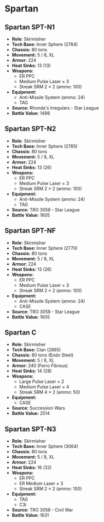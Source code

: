 # Spartan
## Spartan SPT-N1
- **Role:** Skirmisher
- **Tech Base:** Inner Sphere (2764)
- **Chassis:** 80 tons
- **Movement:** 5 / 8, XL
- **Armor:** 224
- **Heat Sinks:** 13 (13)
- **Weapons:**
  - ER PPC
  - Medium Pulse Laser × 3
  - Streak SRM 2 × 2 (ammo: 100)
- **Equipment:**
  - Anti-Missile System (ammo: 24)
  - TAG
- **Source:** Rhonda's Irregulars - Star League
- **Battle Value:** 1498

## Spartan SPT-N2
- **Role:** Skirmisher
- **Tech Base:** Inner Sphere (2765)
- **Chassis:** 80 tons
- **Movement:** 5 / 8, XL
- **Armor:** 224
- **Heat Sinks:** 13 (26)
- **Weapons:**
  - ER PPC
  - Medium Pulse Laser × 3
  - Streak SRM 2 × 2 (ammo: 100)
- **Equipment:**
  - Anti-Missile System (ammo: 24)
  - TAG
- **Source:** TRO 3058 - Star League
- **Battle Value:** 1605

## Spartan SPT-NF
- **Role:** Skirmisher
- **Tech Base:** Inner Sphere (2770)
- **Chassis:** 80 tons
- **Movement:** 5 / 8, XL
- **Armor:** 224
- **Heat Sinks:** 13 (26)
- **Weapons:**
  - ER PPC
  - Medium Pulse Laser × 3
  - Streak SRM 2 × 2 (ammo: 100)
- **Equipment:**
  - Anti-Missile System (ammo: 24)
  - CASE
- **Source:** TRO 3058 - Star League
- **Battle Value:** 1605

## Spartan C
- **Role:** Skirmisher
- **Tech Base:** Clan (2865)
- **Chassis:** 80 tons (Endo Steel)
- **Movement:** 5 / 8, XL
- **Armor:** 240 (Ferro Fibrous)
- **Heat Sinks:** 14 (28)
- **Weapons:**
  - Large Pulse Laser × 2
  - Medium Pulse Laser × 4
  - Streak SRM 4 × 2 (ammo: 50)
- **Equipment:**
  - CASE
- **Source:** Succession Wars
- **Battle Value:** 2514

## Spartan SPT-N3
- **Role:** Skirmisher
- **Tech Base:** Inner Sphere (3064)
- **Chassis:** 80 tons
- **Movement:** 5 / 8, XL
- **Armor:** 224
- **Heat Sinks:** 16 (32)
- **Weapons:**
  - ER PPC
  - ER Medium Laser × 3
  - Streak SRM 2 × 2 (ammo: 100)
- **Equipment:**
  - TAG
  - C3i
- **Source:** TRO 3058 - Civil War
- **Battle Value:** 1631

